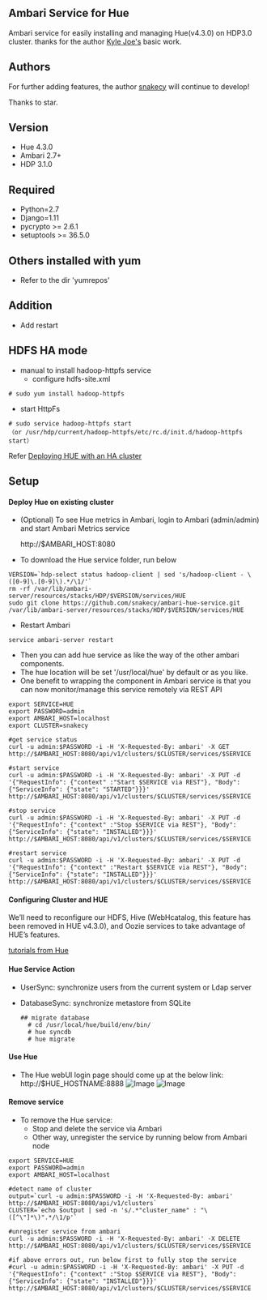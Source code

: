 ## Ambari Service for Hue
Ambari service for easily installing and managing Hue(v4.3.0) on HDP3.0 cluster. thanks for the author [Kyle Joe's](https://github.com/EsharEditor) basic work.


## Authors
For further adding features, the author [snakecy](https://github.com/snakecy) will continue to develop! 

Thanks to star. 

## Version
   + Hue 4.3.0
   + Ambari 2.7+
   + HDP 3.1.0

## Required
   - Python=2.7
   - Django=1.11
   - pycrypto >= 2.6.1
   - setuptools >= 36.5.0

## Others installed with yum
   - Refer to the dir 'yumrepos'

## Addition
   + Add restart


## HDFS HA mode
   - manual to install hadoop-httpfs service 
       - configure hdfs-site.xml
       

```
# sudo yum install hadoop-httpfs
```

   - start HttpFs

```
# sudo service hadoop-httpfs start
（or /usr/hdp/current/hadoop-httpfs/etc/rc.d/init.d/hadoop-httpfs start）
```
Refer [Deploying HUE with an HA cluster](https://docs.hortonworks.com/HDPDocuments/HDP3/HDP-3.1.0/fault-tolerance/content/deploying_hue_with_an_ha_cluster.html)

## Setup

#### Deploy Hue on existing cluster

- (Optional) To see Hue metrics in Ambari, login to Ambari (admin/admin) and start Ambari Metrics service
 
    http://$AMBARI_HOST:8080

- To download the Hue service folder, run below
```
VERSION=`hdp-select status hadoop-client | sed 's/hadoop-client - \([0-9]\.[0-9]\).*/\1/'`
rm -rf /var/lib/ambari-server/resources/stacks/HDP/$VERSION/services/HUE  
sudo git clone https://github.com/snakecy/ambari-hue-service.git /var/lib/ambari-server/resources/stacks/HDP/$VERSION/services/HUE
```

- Restart Ambari

```
service ambari-server restart
```
- Then you can add hue service as like the way of the other ambari components.
- The hue location will be set '/usr/local/hue' by default or as you like.
- One benefit to wrapping the component in Ambari service is that you can now monitor/manage this service remotely via REST API


```
export SERVICE=HUE
export PASSWORD=admin
export AMBARI_HOST=localhost
export CLUSTER=snakecy

#get service status
curl -u admin:$PASSWORD -i -H 'X-Requested-By: ambari' -X GET http://$AMBARI_HOST:8080/api/v1/clusters/$CLUSTER/services/$SERVICE

#start service
curl -u admin:$PASSWORD -i -H 'X-Requested-By: ambari' -X PUT -d '{"RequestInfo": {"context" :"Start $SERVICE via REST"}, "Body": {"ServiceInfo": {"state": "STARTED"}}}' http://$AMBARI_HOST:8080/api/v1/clusters/$CLUSTER/services/$SERVICE

#stop service
curl -u admin:$PASSWORD -i -H 'X-Requested-By: ambari' -X PUT -d '{"RequestInfo": {"context" :"Stop $SERVICE via REST"}, "Body": {"ServiceInfo": {"state": "INSTALLED"}}}' http://$AMBARI_HOST:8080/api/v1/clusters/$CLUSTER/services/$SERVICE

#restart service
curl -u admin:$PASSWORD -i -H 'X-Requested-By: ambari' -X PUT -d '{"RequestInfo": {"context" :"Restart $SERVICE via REST"}, "Body": {"ServiceInfo": {"state": "INSTALLED"}}}' http://$AMBARI_HOST:8080/api/v1/clusters/$CLUSTER/services/$SERVICE

```

#### Configuring Cluster and HUE
We’ll need to reconfigure our HDFS, Hive (WebHcatalog, this feature has been removed in HUE v4.3.0), and Oozie services to take advantage of HUE’s features.

[tutorials from Hue](http://gethue.com/hadoop-hue-3-on-hdp-installation-tutorial/?replytocom=50032)


#### Hue Service Action
- UserSync: synchronize users from the current system or Ldap server
- DatabaseSync: synchronize metastore from SQLite
  
  ```
  ## migrate database
    # cd /usr/local/hue/build/env/bin/
    # hue syncdb 
    # hue migrate
  ```

#### Use Hue
- The Hue webUI login page should come up at the below link: 
http://$HUE_HOSTNAME:8888
![Image](./screenshots/hue.png?raw=true)
![Image](./screenshots/hue_conf.png?raw=true)

#### Remove service

- To remove the Hue service: 
  - Stop and delete the service via Ambari
  - Other way, unregister the service by running below from Ambari node
  
```
export SERVICE=HUE
export PASSWORD=admin
export AMBARI_HOST=localhost

#detect name of cluster
output=`curl -u admin:$PASSWORD -i -H 'X-Requested-By: ambari'  http://$AMBARI_HOST:8080/api/v1/clusters`
CLUSTER=`echo $output | sed -n 's/.*"cluster_name" : "\([^\"]*\)".*/\1/p'`

#unregister service from ambari
curl -u admin:$PASSWORD -i -H 'X-Requested-By: ambari' -X DELETE http://$AMBARI_HOST:8080/api/v1/clusters/$CLUSTER/services/$SERVICE

#if above errors out, run below first to fully stop the service
#curl -u admin:$PASSWORD -i -H 'X-Requested-By: ambari' -X PUT -d '{"RequestInfo": {"context" :"Stop $SERVICE via REST"}, "Body": {"ServiceInfo": {"state": "INSTALLED"}}}' http://$AMBARI_HOST:8080/api/v1/clusters/$CLUSTER/services/$SERVICE
```

